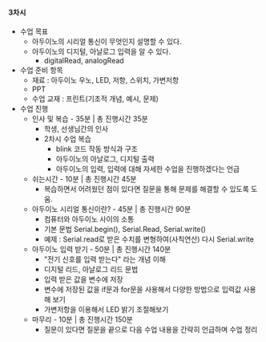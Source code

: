 #### 3차시
+ 수업 목표
    + 아두이노의 시리얼 통신이 무엇인지 설명할 수 있다.
    + 아두이노의 디지털, 아날로그 입력을 알 수 있다.
        + digitalRead, analogRead
+ 수업 준비 항목
    + 재료 : 아두이노 우노, LED, 저항, 스위치, 가변저항
    + PPT
    + 수업 교재 : 프린트(기초적 개념, 예시, 문제)
+ 수업 진행
    + 인사 및 복습 - 35분 | 총 진행시간 35분
        + 학생, 선생님간의 인사
        + 2차시 수업 복습
            + blink 코드 작동 방식과 구조
            + 아두이노의 아날로그, 디지털 출력
            + 아두이노의 입력, 입력에 대해 자세한 수업을 진행하겠다는 언급
    + 쉬는시간 - 10분 | 총 진행시간 45분 
        + 복습하면서 어려웠던 점이 있다면 질문을 통해 문제를 해결할 수 있도록 도움.
     + 아두이노 시리얼 통신이란?  - 45분 | 총 진행시간 90분
        + 컴퓨터와 아두이노 사이의 소통
        + 기본 문법
            Serial.begin(), Serial.Read, Serial.write()
        + 예제 : Serial.read로 받은 수치를 변형하여(사칙연산)
                다시 Serial.write
    + 아두이노 입력 받기 - 50분 | 총 진행시간 140분
        + "전기 신호를 입력 받는다" 라는 개념 이해
        + 디지털 리드, 아날로그 리드 문법
        + 입력 받은 값을 변수에 저장
        + 변수에 저장된 값을 if문과 for문을 사용해서 다양한 방법으로 입력값 사용해 보기
        + 가변저항을 이용해서 LED 밝기 조절해보기
    + 마무리 - 10분 | 총 진행시간 150분
        + 질문이 있다면 질문을 끝으로 다음 수업 내용을 간략히 언급하며 수업 정리